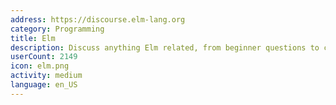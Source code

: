 ```yaml
---
address: https://discourse.elm-lang.org
category: Programming
title: Elm
description: Discuss anything Elm related, from beginner questions to compiler design.
userCount: 2149
icon: elm.png
activity: medium
language: en_US
---
```

